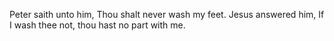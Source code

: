 Peter saith unto him, Thou shalt never wash my feet. Jesus answered him, If I wash thee not, thou hast no part with me.
